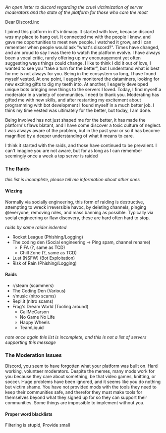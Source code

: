 *An open letter to discord regarding the cruel victimization of server moderators and the state of the platform for those who care the most*

Dear Discord.inc

I joined this platform in it's intimacy. It started with love, because discord *was* my place to hang out. It connected me with the people I knew, and gave me opportunities to meet new people. I watched it grow, and I can remember when people would ask "what's discord?". Times have changed, and am proud to say I was there to watch the platform evolve. I have always been a vocal critic, rarely offering up my encouragement yet often suggesting ways things could change. I like to think I did it out of love, I wanted to see you "take a turn for the better", but I understand what is best for me is not always for you. Being in the ecosystem so long, I have found myself vested. At one point, I eagerly monitored the dataminers, looking for new exciting gifts to dig my teeth into. At another, I eagerly developed unique bots bringing new things to the servers I loved. Today, I find myself a moderator in a variety of communities. I need to thank you. Moderating has gifted me with new skills, and after restarting my excitement about programming with bot development I found myself in a much better job. I think my time vested was ultimately for the better, but today, I am done.

Being involved has not just shaped me for the better, it has made the platform's flaws blatant, and I have come discover a toxic culture of neglect. I was always aware of the problem, but in the past year or so it has become magnified by a deeper understanding of what it means to care.

I think it started with the raids, and those have continued to be prevalent. I can't imagine you are not aware, but for as long as I can remember seemingly once a week a top server is raided

### The Raids

*this list is incomplete, please tell me information about other ones*

#### Wizzing

Normally via socially engineering, this form of raiding is destructive, attempting to wreck irreversible havoc, by deleting channels, pinging @everyone, removing roles, and mass banning as possible. Typically via social engineering or flaw discovery, these are hard often hard to stop.

*raids by same raider indented*

- Rocket League (Phishing/Logging)
- The coding den (Social engineering -> Ping spam, channel rename)
	- FIFA (?, same as TCD)
	- Chill Zone (?, same as TCD)
- Lust [NSFW] (Bot Exploitation)
- Risk of Rain (Phishing/Logging)

#### Raids

- r/steam (scammers)
- The Coding Den (Various)
- r/music (nitro scams)
- Repl.it (nitro scams)
- Frog's Dream World (Tooling around)
	- CallMeCarson
	- No Game No Life
	- Happy Wheels
	- TeamLiquid

*note once again this list is incomplete, and this is not a list of servers supporting this message*

### The Moderation Issues

Discord, you seem to have forgotten what your platform was built on. Hard working, volunteer moderators. Despite the memes, many mods work for you because they care about something, be that video games, knitting, or soccer. Huge problems have been ignored, and it seems like you do nothing but victim shame. You have not provided mods with the tools they need to keep their communities safe, and therefor they must make tools for themselves beyond what they signed up for so they can support their communities. Some things are impossible to implement without you.

#### Proper word blacklists

Filtering is stupid, Provide small 